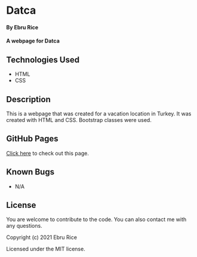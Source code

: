 # Datca

#### By Ebru Rice

#### A webpage for Datca

## Technologies Used

* HTML
* CSS

## Description

This is a webpage that was created for a vacation location in Turkey. It was created with HTML and CSS. Bootstrap classes were used.

## GitHub Pages

[Click here]() to check out this page.

## Known Bugs

* N/A

## License

You are welcome to contribute to the code. You can also contact me with any questions.

Copyright (c) 2021 Ebru Rice

Licensed under the MIT license.